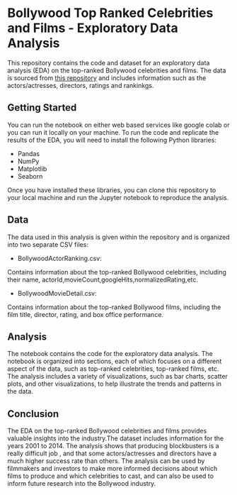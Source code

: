 # Bollywood Top Ranked Celebrities and Films - Exploratory Data Analysis
This repository contains the code and dataset for an exploratory data analysis (EDA) on the top-ranked Bollywood celebrities and films. The data is sourced from [this repository](https://github.com/calci/bollywood-movie-dataset) and includes information such as the actors/actresses, directors, ratings and rankinkgs.

## Getting Started
You can run the notebook on either web based services like google colab or you can run it locally on your machine.
To run the code and replicate the results of the EDA, you will need to install the following Python libraries:

- Pandas
- NumPy
- Matplotlib
- Seaborn

Once you have installed these libraries, you can clone this repository to your local machine and run the Jupyter notebook to reproduce the analysis.

## Data
The data used in this analysis is given within the repository and is organized into two separate CSV files:

- BollywoodActorRanking.csv: 

Contains information about the top-ranked Bollywood celebrities, including their name, actorId,movieCount,googleHits,normalizedRating,etc.

- BollywoodMovieDetail.csv:

Contains information about the top-ranked Bollywood films, including the film title, director, rating, and box office performance.

## Analysis
The notebook contains the code for the exploratory data analysis. The notebook is organized into sections, each of which focuses on a different aspect of the data, such as top-ranked celebrities, top-ranked films, etc. The analysis includes a variety of visualizations, such as bar charts, scatter plots, and other visualizations, to help illustrate the trends and patterns in the data.

## Conclusion
The EDA on the top-ranked Bollywood celebrities and films provides valuable insights into the industry.The dataset includes information for the years 2001 to 2014. The analysis shows that producing blockbusters is a really difficult job , and that some actors/actresses and directors have a much higher success rate than others. The analysis can be used by filmmakers and investors to make more informed decisions about which films to produce and which celebrities to cast, and can also be used to inform future research into the Bollywood industry.
